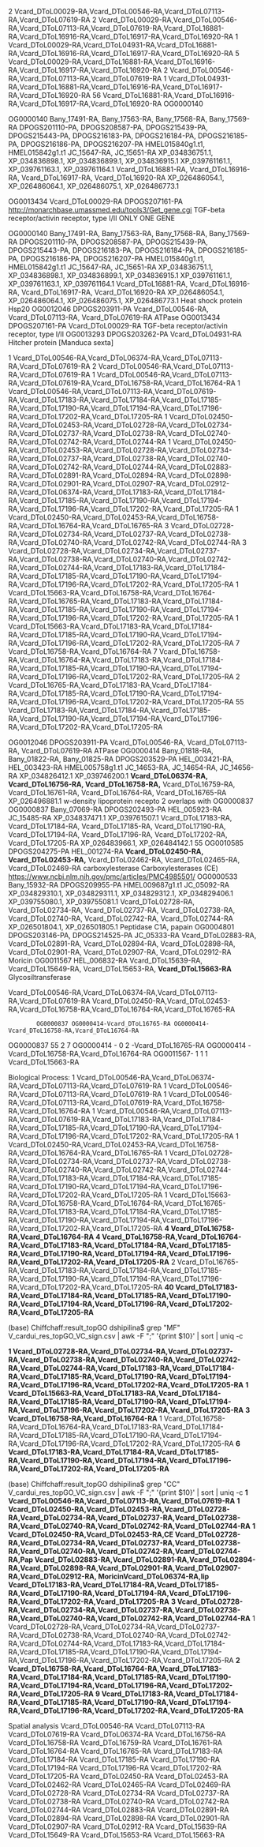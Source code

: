 2 Vcard_DToL00029-RA,Vcard_DToL00546-RA,Vcard_DToL07113-RA,Vcard_DToL07619-RA
2 Vcard_DToL00029-RA,Vcard_DToL00546-RA,Vcard_DToL07113-RA,Vcard_DToL07619-RA,Vcard_DToL16881-RA,Vcard_DToL16916-RA,Vcard_DToL16917-RA,Vcard_DToL16920-RA
1 Vcard_DToL00029-RA,Vcard_DToL04931-RA,Vcard_DToL16881-RA,Vcard_DToL16916-RA,Vcard_DToL16917-RA,Vcard_DToL16920-RA
5 Vcard_DToL00029-RA,Vcard_DToL16881-RA,Vcard_DToL16916-RA,Vcard_DToL16917-RA,Vcard_DToL16920-RA
2 Vcard_DToL00546-RA,Vcard_DToL07113-RA,Vcard_DToL07619-RA
1 Vcard_DToL04931-RA,Vcard_DToL16881-RA,Vcard_DToL16916-RA,Vcard_DToL16917-RA,Vcard_DToL16920-RA
56 Vcard_DToL16881-RA,Vcard_DToL16916-RA,Vcard_DToL16917-RA,Vcard_DToL16920-RA OG0000140


OG0000140	Bany_17491-RA, Bany_17563-RA, Bany_17568-RA, Bany_17569-RA	DPOGS201110-PA, DPOGS208587-PA, DPOGS215439-PA, DPOGS215443-PA, DPOGS216183-PA, DPOGS216184-PA, DPOGS216185-PA, DPOGS216186-PA, DPOGS216207-PA		HMEL015840g1.t1, HMEL015842g1.t1	JC_15647-RA, JC_15651-RA	XP_034836751.1, XP_034836898.1, XP_034836899.1, XP_034836915.1	XP_039761161.1, XP_039761163.1, XP_039761164.1	Vcard_DToL16881-RA, Vcard_DToL16916-RA, Vcard_DToL16917-RA, Vcard_DToL16920-RA	XP_026486054.1, XP_026486064.1, XP_026486075.1, XP_026486773.1


OG0013434 Vcard_DToL00029-RA DPOGS207161-PA http://monarchbase.umassmed.edu/tools3/Get_gene.cgi
TGF-beta receptor/activin receptor, type I/II ONLY ONE GENE


OG0000140	Bany_17491-RA, Bany_17563-RA, Bany_17568-RA, Bany_17569-RA	DPOGS201110-PA, DPOGS208587-PA, DPOGS215439-PA, DPOGS215443-PA, DPOGS216183-PA, DPOGS216184-PA, DPOGS216185-PA, DPOGS216186-PA, DPOGS216207-PA		HMEL015840g1.t1, HMEL015842g1.t1	JC_15647-RA, JC_15651-RA	XP_034836751.1, XP_034836898.1, XP_034836899.1, XP_034836915.1	XP_039761161.1, XP_039761163.1, XP_039761164.1	Vcard_DToL16881-RA, Vcard_DToL16916-RA, Vcard_DToL16917-RA, Vcard_DToL16920-RA	XP_026486054.1, XP_026486064.1, XP_026486075.1, XP_026486773.1      Heat shock protein Hsp20
OG0012046		DPOGS203911-PA						Vcard_DToL00546-RA, Vcard_DToL07113-RA, Vcard_DToL07619-RA   ATPase
OG0013434		DPOGS207161-PA						Vcard_DToL00029-RA           TGF-beta receptor/activin receptor, type I/II
OG0013293		DPOGS203262-PA						Vcard_DToL04931-RA           Hitcher protein [Manduca sexta]


1 Vcard_DToL00546-RA,Vcard_DToL06374-RA,Vcard_DToL07113-RA,Vcard_DToL07619-RA
2 Vcard_DToL00546-RA,Vcard_DToL07113-RA,Vcard_DToL07619-RA
1 Vcard_DToL00546-RA,Vcard_DToL07113-RA,Vcard_DToL07619-RA,Vcard_DToL16758-RA,Vcard_DToL16764-RA
1 Vcard_DToL00546-RA,Vcard_DToL07113-RA,Vcard_DToL07619-RA,Vcard_DToL17183-RA,Vcard_DToL17184-RA,Vcard_DToL17185-RA,Vcard_DToL17190-RA,Vcard_DToL17194-RA,Vcard_DToL17196-RA,Vcard_DToL17202-RA,Vcard_DToL17205-RA
1 Vcard_DToL02450-RA,Vcard_DToL02453-RA,Vcard_DToL02728-RA,Vcard_DToL02734-RA,Vcard_DToL02737-RA,Vcard_DToL02738-RA,Vcard_DToL02740-RA,Vcard_DToL02742-RA,Vcard_DToL02744-RA
1 Vcard_DToL02450-RA,Vcard_DToL02453-RA,Vcard_DToL02728-RA,Vcard_DToL02734-RA,Vcard_DToL02737-RA,Vcard_DToL02738-RA,Vcard_DToL02740-RA,Vcard_DToL02742-RA,Vcard_DToL02744-RA,Vcard_DToL02883-RA,Vcard_DToL02891-RA,Vcard_DToL02894-RA,Vcard_DToL02898-RA,Vcard_DToL02901-RA,Vcard_DToL02907-RA,Vcard_DToL02912-RA,Vcard_DToL06374-RA,Vcard_DToL17183-RA,Vcard_DToL17184-RA,Vcard_DToL17185-RA,Vcard_DToL17190-RA,Vcard_DToL17194-RA,Vcard_DToL17196-RA,Vcard_DToL17202-RA,Vcard_DToL17205-RA
1 Vcard_DToL02450-RA,Vcard_DToL02453-RA,Vcard_DToL16758-RA,Vcard_DToL16764-RA,Vcard_DToL16765-RA
3 Vcard_DToL02728-RA,Vcard_DToL02734-RA,Vcard_DToL02737-RA,Vcard_DToL02738-RA,Vcard_DToL02740-RA,Vcard_DToL02742-RA,Vcard_DToL02744-RA
3 Vcard_DToL02728-RA,Vcard_DToL02734-RA,Vcard_DToL02737-RA,Vcard_DToL02738-RA,Vcard_DToL02740-RA,Vcard_DToL02742-RA,Vcard_DToL02744-RA,Vcard_DToL17183-RA,Vcard_DToL17184-RA,Vcard_DToL17185-RA,Vcard_DToL17190-RA,Vcard_DToL17194-RA,Vcard_DToL17196-RA,Vcard_DToL17202-RA,Vcard_DToL17205-RA
1 Vcard_DToL15663-RA,Vcard_DToL16758-RA,Vcard_DToL16764-RA,Vcard_DToL16765-RA,Vcard_DToL17183-RA,Vcard_DToL17184-RA,Vcard_DToL17185-RA,Vcard_DToL17190-RA,Vcard_DToL17194-RA,Vcard_DToL17196-RA,Vcard_DToL17202-RA,Vcard_DToL17205-RA
1 Vcard_DToL15663-RA,Vcard_DToL17183-RA,Vcard_DToL17184-RA,Vcard_DToL17185-RA,Vcard_DToL17190-RA,Vcard_DToL17194-RA,Vcard_DToL17196-RA,Vcard_DToL17202-RA,Vcard_DToL17205-RA
7 Vcard_DToL16758-RA,Vcard_DToL16764-RA
7 Vcard_DToL16758-RA,Vcard_DToL16764-RA,Vcard_DToL17183-RA,Vcard_DToL17184-RA,Vcard_DToL17185-RA,Vcard_DToL17190-RA,Vcard_DToL17194-RA,Vcard_DToL17196-RA,Vcard_DToL17202-RA,Vcard_DToL17205-RA
2 Vcard_DToL16765-RA,Vcard_DToL17183-RA,Vcard_DToL17184-RA,Vcard_DToL17185-RA,Vcard_DToL17190-RA,Vcard_DToL17194-RA,Vcard_DToL17196-RA,Vcard_DToL17202-RA,Vcard_DToL17205-RA
55 Vcard_DToL17183-RA,Vcard_DToL17184-RA,Vcard_DToL17185-RA,Vcard_DToL17190-RA,Vcard_DToL17194-RA,Vcard_DToL17196-RA,Vcard_DToL17202-RA,Vcard_DToL17205-RA












OG0012046						DPOGS203911-PA						Vcard_DToL00546-RA, Vcard_DToL07113-RA, Vcard_DToL07619-RA ATPase
OG0000414						Bany_01818-RA, Bany_01822-RA, Bany_01825-RA	DPOGS203529-PA	HEL_003421-RA, HEL_003423-RA	HMEL005758g1.t1	JC_14653-RA, JC_14654-RA, JC_14656-RA	XP_034826412.1	XP_039746200.1	**Vcard_DToL06374-RA, Vcard_DToL16756-RA, Vcard_DToL16758-RA,** Vcard_DToL16759-RA, Vcard_DToL16761-RA, Vcard_DToL16764-RA, Vcard_DToL16765-RA	XP_026496881.1 w-density lipoprotein recepto 2 overlaps with OG0000837
OG0000837						Bany_07069-RA	DPOGS202493-PA	HEL_005923-RA		JC_15485-RA	XP_034837471.1	XP_039761507.1	Vcard_DToL17183-RA, Vcard_DToL17184-RA, Vcard_DToL17185-RA, Vcard_DToL17190-RA, Vcard_DToL17194-RA, Vcard_DToL17196-RA, Vcard_DToL17202-RA, Vcard_DToL17205-RA	XP_026483966.1, XP_026484142.1    55
OG0010585						DPOGS204275-PA	HEL_001274-RA					**Vcard_DToL02450-RA, Vcard_DToL02453-RA,** Vcard_DToL02462-RA, Vcard_DToL02465-RA, Vcard_DToL02469-RA  carboxylesterase Carboxylesterases (CE) https://www.ncbi.nlm.nih.gov/pmc/articles/PMC4985501/
OG0000533						Bany_15932-RA	DPOGS209955-PA		HMEL009687g1.t1	JC_05092-RA	XP_034829310.1, XP_034829311.1, XP_034829312.1, XP_034829406.1	XP_039755080.1, XP_039755081.1	Vcard_DToL02728-RA, Vcard_DToL02734-RA, Vcard_DToL02737-RA, Vcard_DToL02738-RA, Vcard_DToL02740-RA, Vcard_DToL02742-RA, Vcard_DToL02744-RA	XP_026501804.1, XP_026501805.1  Peptidase C1A, papain
OG0004801						DPOGS203146-PA, DPOGS214525-PA			JC_05333-RA			Vcard_DToL02883-RA, Vcard_DToL02891-RA, Vcard_DToL02894-RA, Vcard_DToL02898-RA, Vcard_DToL02901-RA, Vcard_DToL02907-RA, Vcard_DToL02912-RA Moricin
OG0011567						HEL_006832-RA					Vcard_DToL15639-RA, Vcard_DToL15649-RA, Vcard_DToL15653-RA, **Vcard_DToL15663-RA** Glycosiltransferase

Vcard_DToL00546-RA,Vcard_DToL06374-RA,Vcard_DToL07113-RA,Vcard_DToL07619-RA
Vcard_DToL02450-RA,Vcard_DToL02453-RA,Vcard_DToL16758-RA,Vcard_DToL16764-RA,Vcard_DToL16765-RA

            OG0000837 OG0000414-Vcard_DToL16765-RA OG0000414-Vcard_DToL16758-RA,Vcard_DToL16764-RA
OG0000837     55                2                         7
OG0000414     -                 0                         2
-Vcard_DToL16765-RA
OG0000414
-Vcard_DToL16758-RA,Vcard_DToL16764-RA
OG0011567-    1                   1                        1
Vcard_DToL15663-RA

Biological Process:
1 Vcard_DToL00546-RA,Vcard_DToL06374-RA,Vcard_DToL07113-RA,Vcard_DToL07619-RA
1 Vcard_DToL00546-RA,Vcard_DToL07113-RA,Vcard_DToL07619-RA
1 Vcard_DToL00546-RA,Vcard_DToL07113-RA,Vcard_DToL07619-RA,Vcard_DToL16758-RA,Vcard_DToL16764-RA
1 Vcard_DToL00546-RA,Vcard_DToL07113-RA,Vcard_DToL07619-RA,Vcard_DToL17183-RA,Vcard_DToL17184-RA,Vcard_DToL17185-RA,Vcard_DToL17190-RA,Vcard_DToL17194-RA,Vcard_DToL17196-RA,Vcard_DToL17202-RA,Vcard_DToL17205-RA
1 Vcard_DToL02450-RA,Vcard_DToL02453-RA,Vcard_DToL16758-RA,Vcard_DToL16764-RA,Vcard_DToL16765-RA
1 Vcard_DToL02728-RA,Vcard_DToL02734-RA,Vcard_DToL02737-RA,Vcard_DToL02738-RA,Vcard_DToL02740-RA,Vcard_DToL02742-RA,Vcard_DToL02744-RA,Vcard_DToL17183-RA,Vcard_DToL17184-RA,Vcard_DToL17185-RA,Vcard_DToL17190-RA,Vcard_DToL17194-RA,Vcard_DToL17196-RA,Vcard_DToL17202-RA,Vcard_DToL17205-RA
1 Vcard_DToL15663-RA,Vcard_DToL16758-RA,Vcard_DToL16764-RA,Vcard_DToL16765-RA,Vcard_DToL17183-RA,Vcard_DToL17184-RA,Vcard_DToL17185-RA,Vcard_DToL17190-RA,Vcard_DToL17194-RA,Vcard_DToL17196-RA,Vcard_DToL17202-RA,Vcard_DToL17205-RA
**4 Vcard_DToL16758-RA,Vcard_DToL16764-RA**
**4 Vcard_DToL16758-RA,Vcard_DToL16764-RA,Vcard_DToL17183-RA,Vcard_DToL17184-RA,Vcard_DToL17185-RA,Vcard_DToL17190-RA,Vcard_DToL17194-RA,Vcard_DToL17196-RA,Vcard_DToL17202-RA,Vcard_DToL17205-RA**
2 Vcard_DToL16765-RA,Vcard_DToL17183-RA,Vcard_DToL17184-RA,Vcard_DToL17185-RA,Vcard_DToL17190-RA,Vcard_DToL17194-RA,Vcard_DToL17196-RA,Vcard_DToL17202-RA,Vcard_DToL17205-RA
**40 Vcard_DToL17183-RA,Vcard_DToL17184-RA,Vcard_DToL17185-RA,Vcard_DToL17190-RA,Vcard_DToL17194-RA,Vcard_DToL17196-RA,Vcard_DToL17202-RA,Vcard_DToL17205-RA**


(base) Chiffchaff:result_topGO dshipilina$ grep "MF" V_cardui_res_topGO_VC_sign.csv | awk -F ";" '{print $10}' | sort | uniq -c

   **1 Vcard_DToL02728-RA,Vcard_DToL02734-RA,Vcard_DToL02737-RA,Vcard_DToL02738-RA,Vcard_DToL02740-RA,Vcard_DToL02742-RA,Vcard_DToL02744-RA,Vcard_DToL17183-RA,Vcard_DToL17184-RA,Vcard_DToL17185-RA,Vcard_DToL17190-RA,Vcard_DToL17194-RA,Vcard_DToL17196-RA,Vcard_DToL17202-RA,Vcard_DToL17205-RA**
   **1 Vcard_DToL15663-RA,Vcard_DToL17183-RA,Vcard_DToL17184-RA,Vcard_DToL17185-RA,Vcard_DToL17190-RA,Vcard_DToL17194-RA,Vcard_DToL17196-RA,Vcard_DToL17202-RA,Vcard_DToL17205-RA**
   **3 Vcard_DToL16758-RA,Vcard_DToL16764-RA**
   1 Vcard_DToL16758-RA,Vcard_DToL16764-RA,Vcard_DToL17183-RA,Vcard_DToL17184-RA,Vcard_DToL17185-RA,Vcard_DToL17190-RA,Vcard_DToL17194-RA,Vcard_DToL17196-RA,Vcard_DToL17202-RA,Vcard_DToL17205-RA
   **6 Vcard_DToL17183-RA,Vcard_DToL17184-RA,Vcard_DToL17185-RA,Vcard_DToL17190-RA,Vcard_DToL17194-RA,Vcard_DToL17196-RA,Vcard_DToL17202-RA,Vcard_DToL17205-RA**


(base) Chiffchaff:result_topGO dshipilina$ grep "CC" V_cardui_res_topGO_VC_sign.csv | awk -F ";" '{print $10}' | sort | uniq -c
  **1 Vcard_DToL00546-RA,Vcard_DToL07113-RA,Vcard_DToL07619-RA**
  **1 Vcard_DToL02450-RA,Vcard_DToL02453-RA,Vcard_DToL02728-RA,Vcard_DToL02734-RA,Vcard_DToL02737-RA,Vcard_DToL02738-RA,Vcard_DToL02740-RA,Vcard_DToL02742-RA,Vcard_DToL02744-RA**
  **1 Vcard_DToL02450-RA,Vcard_DToL02453-RA,CE Vcard_DToL02728-RA,Vcard_DToL02734-RA,Vcard_DToL02737-RA,Vcard_DToL02738-RA,Vcard_DToL02740-RA,Vcard_DToL02742-RA,Vcard_DToL02744-RA,Pap Vcard_DToL02883-RA,Vcard_DToL02891-RA,Vcard_DToL02894-RA,Vcard_DToL02898-RA,Vcard_DToL02901-RA,Vcard_DToL02907-RA,Vcard_DToL02912-RA, MoricinVcard_DToL06374-RA,lip Vcard_DToL17183-RA,Vcard_DToL17184-RA,Vcard_DToL17185-RA,Vcard_DToL17190-RA,Vcard_DToL17194-RA,Vcard_DToL17196-RA,Vcard_DToL17202-RA,Vcard_DToL17205-RA**
  **3 Vcard_DToL02728-RA,Vcard_DToL02734-RA,Vcard_DToL02737-RA,Vcard_DToL02738-RA,Vcard_DToL02740-RA,Vcard_DToL02742-RA,Vcard_DToL02744-RA**
  1 Vcard_DToL02728-RA,Vcard_DToL02734-RA,Vcard_DToL02737-RA,Vcard_DToL02738-RA,Vcard_DToL02740-RA,Vcard_DToL02742-RA,Vcard_DToL02744-RA,Vcard_DToL17183-RA,Vcard_DToL17184-RA,Vcard_DToL17185-RA,Vcard_DToL17190-RA,Vcard_DToL17194-RA,Vcard_DToL17196-RA,Vcard_DToL17202-RA,Vcard_DToL17205-RA
  **2 Vcard_DToL16758-RA,Vcard_DToL16764-RA,Vcard_DToL17183-RA,Vcard_DToL17184-RA,Vcard_DToL17185-RA,Vcard_DToL17190-RA,Vcard_DToL17194-RA,Vcard_DToL17196-RA,Vcard_DToL17202-RA,Vcard_DToL17205-RA**
  **9 Vcard_DToL17183-RA,Vcard_DToL17184-RA,Vcard_DToL17185-RA,Vcard_DToL17190-RA,Vcard_DToL17194-RA,Vcard_DToL17196-RA,Vcard_DToL17202-RA,Vcard_DToL17205-RA**


  Spatial analysis
Vcard_DToL00546-RA
Vcard_DToL07113-RA
Vcard_DToL07619-RA
Vcard_DToL06374-RA
Vcard_DToL16756-RA
Vcard_DToL16758-RA
Vcard_DToL16759-RA
Vcard_DToL16761-RA
Vcard_DToL16764-RA
Vcard_DToL16765-RA
Vcard_DToL17183-RA
Vcard_DToL17184-RA
Vcard_DToL17185-RA
Vcard_DToL17190-RA
Vcard_DToL17194-RA
Vcard_DToL17196-RA
Vcard_DToL17202-RA
Vcard_DToL17205-RA
Vcard_DToL02450-RA
Vcard_DToL02453-RA
Vcard_DToL02462-RA
Vcard_DToL02465-RA
Vcard_DToL02469-RA
Vcard_DToL02728-RA
Vcard_DToL02734-RA
Vcard_DToL02737-RA
Vcard_DToL02738-RA
Vcard_DToL02740-RA
Vcard_DToL02742-RA
Vcard_DToL02744-RA
Vcard_DToL02883-RA
Vcard_DToL02891-RA
Vcard_DToL02894-RA
Vcard_DToL02898-RA
Vcard_DToL02901-RA
Vcard_DToL02907-RA
Vcard_DToL02912-RA
Vcard_DToL15639-RA
Vcard_DToL15649-RA
Vcard_DToL15653-RA
Vcard_DToL15663-RA
